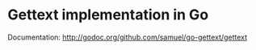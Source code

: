 Gettext implementation in Go
============================

Documentation: http://godoc.org/github.com/samuel/go-gettext/gettext
